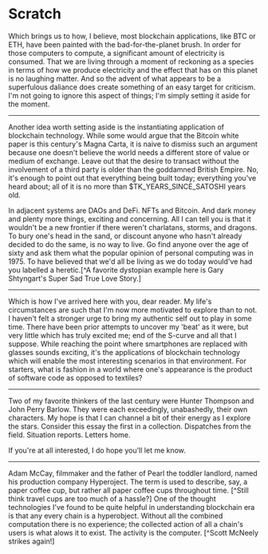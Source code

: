 # Scratch

Which brings us to how, I believe, most blockchain applications, like BTC or ETH, have been painted with the bad-for-the-planet brush. In order for those computers to compute, a significant amount of electricity is consumed. That we are living through a moment of reckoning as a species in terms of how we produce electricity and the effect that has on this planet is no laughing matter. And so the advent of what appears to be a superfulous daliance does create something of an easy target for criticism. I'm not going to ignore this aspect of things; I'm simply setting it aside for the moment.

****

Another idea worth setting aside is the instantiating application of blockchain technology. While some would argue that the Bitcoin white paper is this century's Magna Carta, it is naive to dismiss such an argument because one doesn't believe the world needs a different store of value or medium of exchange. Leave out that the desire to transact without the involvement of a third party is older than the goddamned British Empire. No, it's enough to point out that everything being built today; everything you've heard about; all of it is no more than $TK_YEARS_SINCE_SATOSHI years old.



In adjacent systems are DAOs and DeFi. NFTs and Bitcoin. And dark money and plenty more things, exciting and concerning. All I can tell you is that it wouldn't be a new frontier if there weren't charlatans, storms, and dragons. To bury one's head in the sand, or discount anyone who hasn't already decided to do the same, is no way to live. Go find anyone over the age of sixty and ask them what the popular opinion of personal computing was in 1975. To have believed that we'd all be living as we do today would've had you labelled a heretic.[^A favorite dystopian example here is Gary Shtyngart's Super Sad True Love Story.]

****

Which is how I've arrived here with you, dear reader. My life's circumstances are such that I'm now more motivated to explore than to not. I haven't felt a stronger urge to bring my authentic self out to play in some time. There have been prior attempts to uncover my 'beat' as it were, but very little which has truly excited me; end of the S-curve and all that I suppose. While reaching the point where smartphones are replaced with glasses sounds exciting, it's the applications of blockchain technology which will enable the most interesting scenarios in that environment. For starters, what is fashion in a world where one's appearance is the product of software code as opposed to textiles?

****

Two of my favorite thinkers of the last century were Hunter Thompson and John Perry Barlow. They were each exceedingly, unabashedly, their own characters. My hope is that I can channel a bit of their energy as I explore the stars. Consider this essay the first in a collection. Dispatches from the field. Situation reports. Letters home.

If you're at all interested, I do hope you'll let me know.

[^1]: this is a footnote test.

****

Adam McCay, filmmaker and the father of Pearl the toddler landlord, named his production company Hyperoject. The term is used to describe, say, a paper coffee cup, but rather all paper coffee cups throughout time. [^Still think travel cups are too much of a hassle?] One of the thought technologies I've found to be quite helpful in understanding blockchain era is that any every chain is a hyperobject. Without all the combined computation there is no experience; the collected action of all a chain's users is what alows it to exist. The activity is the computer. [^Scott McNeely strikes again!]